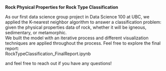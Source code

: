 **Rock Physical Properties for Rock Type Classification**  

As our first data science group project in Data Science 100 at UBC, we applied the K-nearest neighbor algorithm to answer a classification problem: given the physical properties data of rock, whether it will be igneous, sedimentary, or metamorphic.  
We built the model with an iterative process and different visualization techniques are applied throughout the process. Feel free to explore the final report:   
RockTypeClassification_FinalReport.ipynb 

and feel free to reach out if you have any questions! 
